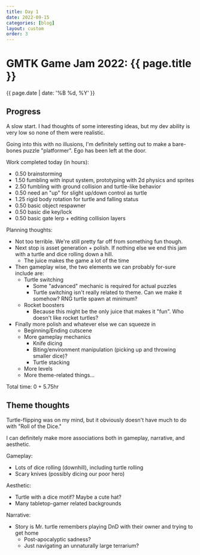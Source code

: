 ```yaml
---
title: Day 1
date: 2022-09-15
categories: [blog]
layout: custom
order: 3
---
```

# GMTK Game Jam 2022: {{ page.title }}
{{ page.date | date: '%B %d, %Y' }}

## Progress

A slow start. I had thoughts of some interesting ideas, but my dev ability is very low so none of them were realistic.

Going into this with no illusions, I'm definitely setting out to make a bare-bones puzzle "platformer". Ego has been left at the door.

Work completed today (in hours):
- 0.50 brainstorming
- 1.50 fumbling with input system, prototyping with 2d physics and sprites
- 2.50 fumbling with ground collision and turtle-like behavior
- 0.50 need an "up" for slight up/down control as turtle
- 1.25 rigid body rotation for turtle and falling status
- 0.50 basic object respawner
- 0.50 basic die key/lock
- 0.50 basic gate lerp + editing collision layers

Planning thoughts:
- Not too terrible. We're still pretty far off from something fun though. 
- Next stop is asset generation + polish. If nothing else we end this jam with a turtle and dice rolling down a hill.
  - The juice makes the game a lot of the time
- Then gameplay wise, the two elements we can probably for-sure include are:
  - Turtle switching
    - Some "advanced" mechanic is required for actual puzzles
    - Turtle switching isn't really related to theme. Can we make it somehow? RNG turtle spawn at minimum?
  - Rocket boosters
    - Because this might be the only juice that makes it "fun". Who doesn't like rocket turtles?
- Finally more polish and whatever else we can squeeze in
  - Beginning/Ending cutscene
  - More gameplay mechanics
    - Knife dicing
    - Biting/environment manipulation (picking up and throwing smaller dice)?
    - Turtle stacking
  - More levels
  - More theme-related things...

Total time:
0 + 5.75hr

## Theme thoughts

Turtle-flipping was on my mind, but it obviously doesn't have much to do with "Roll of the Dice."

I can definitely make more associations both in gameplay, narrative, and aesthetic.

Gameplay:
- Lots of dice rolling (downhill), including turtle rolling
- Scary knives (possibly dicing our poor hero)

Aesthetic:
- Turtle with a dice motif? Maybe a cute hat?
- Many tabletop-gamer related backgrounds

Narrative:
- Story is Mr. turtle remembers playing DnD with their owner and trying to get home
  - Post-apocalyptic sadness?
  - Just navigating an unnaturally large terrarium?